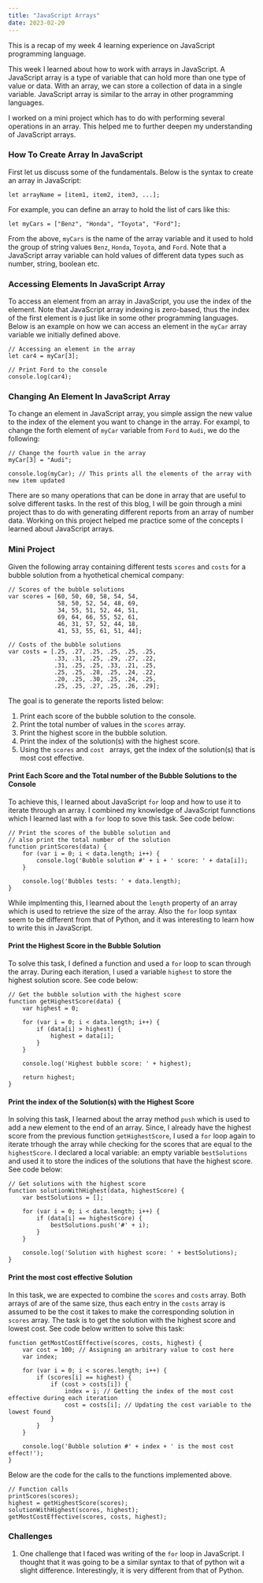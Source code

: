 ```yaml
---
title: "JavaScript Arrays"
date: 2023-02-20
---
```


This is a recap of my week 4 learning experience on JavaScript programming language.

This week I learned about how to work with arrays in JavaScript. A JavaScript array is a type of variable that can hold more than one type of value or data. With an array, we can store a collection of data in a single variable. JavaScript array is similar to the array in other programming languages. 

I worked on a mini project which has to do with performing several operations in an array. This helped me to further deepen my understanding of JavaScript arrays.

### How To Create Array In JavaScript
First let us discuss some of the fundamentals. Below is the syntax to create an array in JavaScript:

```
let arrayName = [item1, item2, item3, ...];
```
For example, you can define an array to hold the list of cars like this:

```
let myCars = ["Benz", "Honda", "Toyota", "Ford"];
```
From the above, ```myCars``` is the name of the array variable and it used to hold the group of string values ```Benz```, ```Honda```, ```Toyota```, and 
```Ford```. Note that a JavaScript array variable can hold values of different data types such as number, string, boolean etc. 

### Accessing Elements In JavaScript Array
To access an element from an array in JavaScript, you use the index of the element. Note that JavaScript array indexing is zero-based, thus the index of the first element is ```0``` just like in some other programming languages. Below is an example on how we can access an element in the ```myCar``` array variable we initially defined above.

```
// Accessing an element in the array
let car4 = myCar[3];

// Print Ford to the console
console.log(car4);
```

### Changing An Element In JavaScript Array
To change an element in JavaScript array, you simple assign the new value to the index of the element you want to change in the array. For exampl, to change the forth element of ```myCar``` variable from ```Ford``` to ```Audi```, we do the following:

```
// Change the fourth value in the array
myCar[3] = "Audi";

console.log(myCar); // This prints all the elements of the array with new item updated
```

There are so many operations that can be done in array that are useful to solve different tasks. In the rest of this blog, I will be goin through a mini project thas to do with generating different reports from an array of number data. Working on this project helped me practice some of the concepts I learned about JavaScript arrays.

### Mini Project
Given the following array containing different tests ```scores``` and ```costs``` for a bubble solution from a hyothetical chemical company:

```
// Scores of the bubble solutions
var scores = [60, 50, 60, 58, 54, 54,
              58, 50, 52, 54, 48, 69,
              34, 55, 51, 52, 44, 51,
              69, 64, 66, 55, 52, 61,
              46, 31, 57, 52, 44, 18,
              41, 53, 55, 61, 51, 44];
              
// Costs of the bubble solutions
var costs = [.25, .27, .25, .25, .25, .25,
             .33, .31, .25, .29, .27, .22,
             .31, .25, .25, .33, .21, .25,
             .25, .25, .28, .25, .24, .22,
             .20, .25, .30, .25, .24, .25,
             .25, .25, .27, .25, .26, .29];
 ```
 
The goal is to generate the reports listed below:
1. Print each score of the bubble solution to the console.
2. Print the total number of values in the ```scores``` array.
3. Print the highest score in the bubble solution.
4. Print the index of the solution(s) with the highest score.
5. Using the ```scores``` and ```cost ``` arrays, get the index of the solution(s) that is most cost effective.

#### Print Each Score and the Total number of the Bubble Solutions to the Console
To achieve this, I learned about JavaScript ```for``` loop and how to use it to iterate through an array. I combined my knowledge of JavaScript funnctions which I learned last with a ```for``` loop to sove this task. See code below:

```
// Print the scores of the bubble solution and
// also print the total number of the solution
function printScores(data) {
    for (var i = 0; i < data.length; i++) {
        console.log('Bubble solution #' + i + ' score: ' + data[i]);
    }

    console.log('Bubbles tests: ' + data.length);
}
```
While implmenting this, I learned about the ```length``` property of an array which is used to retrieve the size of the array. Also the ```for``` loop syntax seem to be different from that of Python, and it was interesting to learn how to write this in JavaScript.

#### Print the Highest Score in the Bubble Solution
To solve this task, I defined a function and used a ```for``` loop to scan through the array. During each iteration, I used a variable ```highest``` to store the highest solution score. See code below:

```
// Get the bubble solution with the highest score
function getHighestScore(data) {
    var highest = 0;

    for (var i = 0; i < data.length; i++) {
        if (data[i] > highest) {
            highest = data[i];
        }
    }

    console.log('Highest bubble score: ' + highest);

    return highest;
}
```

#### Print the index of the Solution(s) with the Highest Score
In solving this task, I learned about the array method ```push``` which is used to add a new element to the end of an array. Since, I already have the highest score from the previous function ```getHighestScore```, I used a ```for``` loop again to iterate trhough the array while checking for the scores that are equal to the ```highestScore```. I declared a local variable: an empty variable ```bestSolutions``` and used it to store the indices of the solutions that have the highest score. See code below:

```
// Get solutions with the highest score
function solutionWithHighest(data, highestScore) {
    var bestSolutions = [];

    for (var i = 0; i < data.length; i++) {
        if (data[i] == highestScore) {
            bestSolutions.push('#' + i);
        }
    }

    console.log('Solution with highest score: ' + bestSolutions);
}
```

#### Print the most cost effective Solution
In this task, we are expected to combine the ```scores``` and ```costs``` array. Both arrays of are of the same size, thus each entry in the ```costs``` array is assumed to be the cost it takes to make the corresponding solution in ```scores``` array. The task is to get the solution with the highest score and lowest cost. See code below written to solve this task:

```
function getMostCostEffective(scores, costs, highest) {
    var cost = 100; // Assigning an arbitrary value to cost here
    var index;

    for (var i = 0; i < scores.length; i++) {
        if (scores[i] == highest) {
            if (cost > costs[i]) {
                index = i; // Getting the index of the most cost effective during each iteration
                cost = costs[i]; // Updating the cost variable to the lowest found
            }
        }
    }

    console.log('Bubble solution #' + index + ' is the most cost effect!');
}
```

Below are the code for the calls to the functions implemented above.

```
// Function calls
printScores(scores);
highest = getHighestScore(scores);
solutionWithHighest(scores, highest);
getMostCostEffective(scores, costs, highest);
```
### Challenges
1. One challenge that I faced was writing of the ```for``` loop in JavaScript. I thought that it was going to be a similar syntax to that of python wit a slight difference. Interestingly, it is very different from that of Python. 














